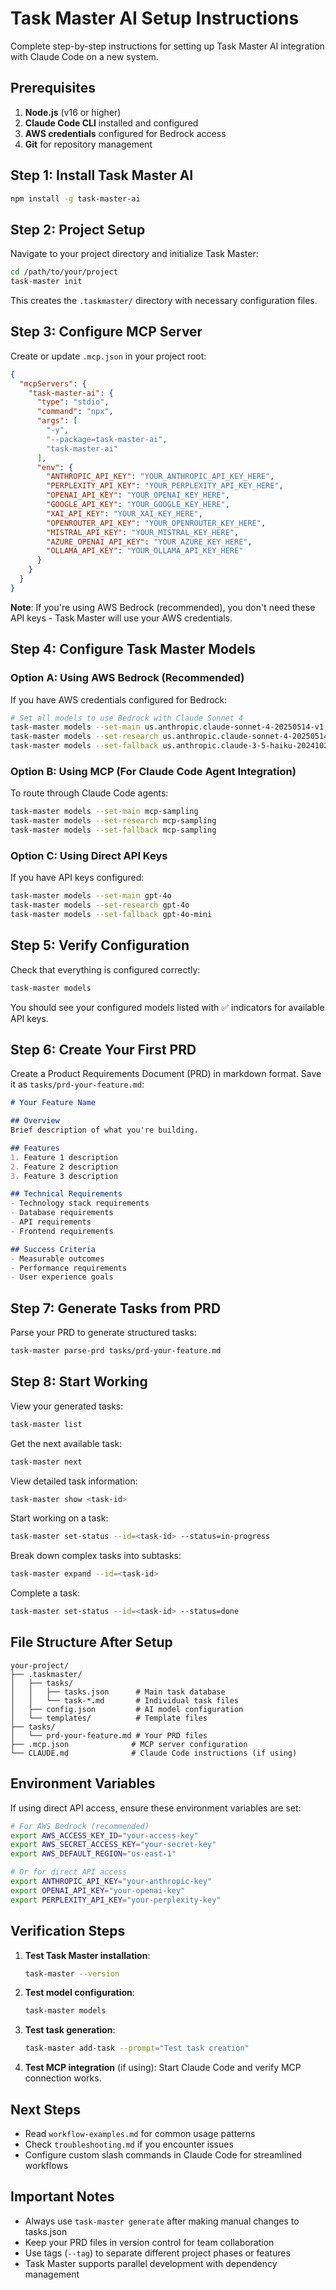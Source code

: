 # Task Master AI Setup Instructions

Complete step-by-step instructions for setting up Task Master AI integration with Claude Code on a new system.

## Prerequisites

1. **Node.js** (v16 or higher)
2. **Claude Code CLI** installed and configured
3. **AWS credentials** configured for Bedrock access
4. **Git** for repository management

## Step 1: Install Task Master AI

```bash
npm install -g task-master-ai
```

## Step 2: Project Setup

Navigate to your project directory and initialize Task Master:

```bash
cd /path/to/your/project
task-master init
```

This creates the `.taskmaster/` directory with necessary configuration files.

## Step 3: Configure MCP Server

Create or update `.mcp.json` in your project root:

```json
{
  "mcpServers": {
    "task-master-ai": {
      "type": "stdio",
      "command": "npx",
      "args": [
        "-y",
        "--package=task-master-ai",
        "task-master-ai"
      ],
      "env": {
        "ANTHROPIC_API_KEY": "YOUR_ANTHROPIC_API_KEY_HERE",
        "PERPLEXITY_API_KEY": "YOUR_PERPLEXITY_API_KEY_HERE",
        "OPENAI_API_KEY": "YOUR_OPENAI_KEY_HERE",
        "GOOGLE_API_KEY": "YOUR_GOOGLE_KEY_HERE",
        "XAI_API_KEY": "YOUR_XAI_KEY_HERE",
        "OPENROUTER_API_KEY": "YOUR_OPENROUTER_KEY_HERE",
        "MISTRAL_API_KEY": "YOUR_MISTRAL_KEY_HERE",
        "AZURE_OPENAI_API_KEY": "YOUR_AZURE_KEY_HERE",
        "OLLAMA_API_KEY": "YOUR_OLLAMA_API_KEY_HERE"
      }
    }
  }
}
```

**Note**: If you're using AWS Bedrock (recommended), you don't need these API keys - Task Master will use your AWS credentials.

## Step 4: Configure Task Master Models

### Option A: Using AWS Bedrock (Recommended)

If you have AWS credentials configured for Bedrock:

```bash
# Set all models to use Bedrock with Claude Sonnet 4
task-master models --set-main us.anthropic.claude-sonnet-4-20250514-v1:0
task-master models --set-research us.anthropic.claude-sonnet-4-20250514-v1:0
task-master models --set-fallback us.anthropic.claude-3-5-haiku-20241022-v1:0
```

### Option B: Using MCP (For Claude Code Agent Integration)

To route through Claude Code agents:

```bash
task-master models --set-main mcp-sampling
task-master models --set-research mcp-sampling
task-master models --set-fallback mcp-sampling
```

### Option C: Using Direct API Keys

If you have API keys configured:

```bash
task-master models --set-main gpt-4o
task-master models --set-research gpt-4o
task-master models --set-fallback gpt-4o-mini
```

## Step 5: Verify Configuration

Check that everything is configured correctly:

```bash
task-master models
```

You should see your configured models listed with ✅ indicators for available API keys.

## Step 6: Create Your First PRD

Create a Product Requirements Document (PRD) in markdown format. Save it as `tasks/prd-your-feature.md`:

```markdown
# Your Feature Name

## Overview
Brief description of what you're building.

## Features
1. Feature 1 description
2. Feature 2 description
3. Feature 3 description

## Technical Requirements
- Technology stack requirements
- Database requirements
- API requirements
- Frontend requirements

## Success Criteria
- Measurable outcomes
- Performance requirements
- User experience goals
```

## Step 7: Generate Tasks from PRD

Parse your PRD to generate structured tasks:

```bash
task-master parse-prd tasks/prd-your-feature.md
```

## Step 8: Start Working

View your generated tasks:

```bash
task-master list
```

Get the next available task:

```bash
task-master next
```

View detailed task information:

```bash
task-master show <task-id>
```

Start working on a task:

```bash
task-master set-status --id=<task-id> --status=in-progress
```

Break down complex tasks into subtasks:

```bash
task-master expand --id=<task-id>
```

Complete a task:

```bash
task-master set-status --id=<task-id> --status=done
```

## File Structure After Setup

```
your-project/
├── .taskmaster/
│   ├── tasks/
│   │   ├── tasks.json      # Main task database
│   │   └── task-*.md       # Individual task files
│   ├── config.json         # AI model configuration
│   └── templates/          # Template files
├── tasks/
│   └── prd-your-feature.md # Your PRD files
├── .mcp.json              # MCP server configuration
└── CLAUDE.md              # Claude Code instructions (if using)
```

## Environment Variables

If using direct API access, ensure these environment variables are set:

```bash
# For AWS Bedrock (recommended)
export AWS_ACCESS_KEY_ID="your-access-key"
export AWS_SECRET_ACCESS_KEY="your-secret-key"
export AWS_DEFAULT_REGION="us-east-1"

# Or for direct API access
export ANTHROPIC_API_KEY="your-anthropic-key"
export OPENAI_API_KEY="your-openai-key"
export PERPLEXITY_API_KEY="your-perplexity-key"
```

## Verification Steps

1. **Test Task Master installation**:
   ```bash
   task-master --version
   ```

2. **Test model configuration**:
   ```bash
   task-master models
   ```

3. **Test task generation**:
   ```bash
   task-master add-task --prompt="Test task creation"
   ```

4. **Test MCP integration** (if using):
   Start Claude Code and verify MCP connection works.

## Next Steps

- Read `workflow-examples.md` for common usage patterns
- Check `troubleshooting.md` if you encounter issues
- Configure custom slash commands in Claude Code for streamlined workflows

## Important Notes

- Always use `task-master generate` after making manual changes to tasks.json
- Keep your PRD files in version control for team collaboration
- Use tags (`--tag`) to separate different project phases or features
- Task Master supports parallel development with dependency management